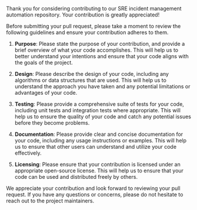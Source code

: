 Thank you for considering contributing to our SRE incident management automation repository. Your contribution is greatly appreciated!

Before submitting your pull request, please take a moment to review the following guidelines and ensure your contribution adheres to them.

1. **Purpose**: Please state the purpose of your contribution, and provide a brief overview of what your code accomplishes. This will help us to better understand your intentions and ensure that your code aligns with the goals of the project.

2. **Design**: Please describe the design of your code, including any algorithms or data structures that are used. This will help us to understand the approach you have taken and any potential limitations or advantages of your code.

3. **Testing**: Please provide a comprehensive suite of tests for your code, including unit tests and integration tests where appropriate. This will help us to ensure the quality of your code and catch any potential issues before they become problems.

4. **Documentation**: Please provide clear and concise documentation for your code, including any usage instructions or examples. This will help us to ensure that other users can understand and utilize your code effectively.
5. **Licensing**: Please ensure that your contribution is licensed under an appropriate open-source license. This will help us to ensure that your code can be used and distributed freely by others.

We appreciate your contribution and look forward to reviewing your pull request. If you have any questions or concerns, please do not hesitate to reach out to the project maintainers.
